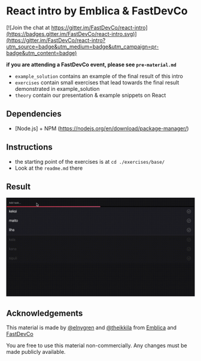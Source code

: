 # React intro by Emblica & FastDevCo

[![Join the chat at https://gitter.im/FastDevCo/react-intro](https://badges.gitter.im/FastDevCo/react-intro.svg)](https://gitter.im/FastDevCo/react-intro?utm_source=badge&utm_medium=badge&utm_campaign=pr-badge&utm_content=badge)


**if you are attending a FastDevCo event, please see `pre-material.md`**

* `example_solution` contains an example of the final result of this intro
* `exercises` contain small exercises that lead towards the final result demonstrated in example_solution
* `theory` contain our presentation & example snippets on React


## Dependencies

* [Node.js] + NPM (https://nodejs.org/en/download/package-manager/)

## Instructions

* the starting point of the exercises is at `cd ./exercises/base/`
* Look at the `readme.md` there

## Result
![Giffu](https://raw.githubusercontent.com/FastDevCo/react-intro/master/todo.gif)

## Acknowledgements

This material is made by [@elnygren](https://github.com/elnygren) and [@theikkila](https://github.com/theikkila) from [Emblica](https://emblica.fi) and [FastDevCo](http://fastdevco.com/)

You are free to use this material non-commercially. Any changes must be made publicly available.

